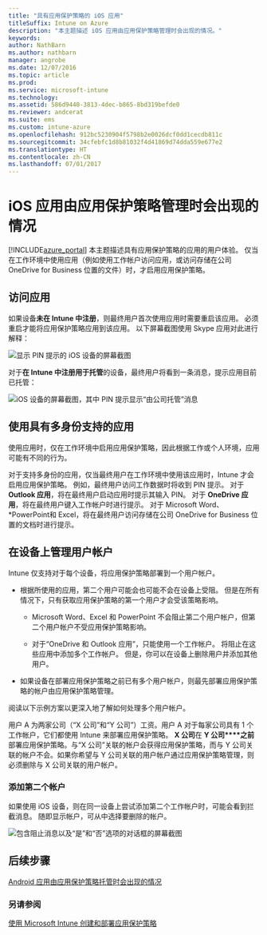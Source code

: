 ```yaml
---
title: "具有应用保护策略的 iOS 应用"
titleSuffix: Intune on Azure
description: "本主题描述 iOS 应用由应用保护策略管理时会出现的情况。"
keywords: 
author: NathBarn
ms.author: nathbarn
manager: angrobe
ms.date: 12/07/2016
ms.topic: article
ms.prod: 
ms.service: microsoft-intune
ms.technology: 
ms.assetid: 586d9440-3813-4dec-b865-8bd319befde0
ms.reviewer: andcerat
ms.suite: ems
ms.custom: intune-azure
ms.openlocfilehash: 912bc5230904f5798b2e0026dcf0dd1cecdb811c
ms.sourcegitcommit: 34cfebfc1d8b81032f4d41869d74dda559e677e2
ms.translationtype: HT
ms.contentlocale: zh-CN
ms.lasthandoff: 07/01/2017
---
```

<a id="what-to-expect-when-your-ios-app-is-managed-by-app-protection-policies" class="xliff"></a>

# iOS 应用由应用保护策略管理时会出现的情况
[!INCLUDE[azure_portal](./includes/azure_portal.md)] 本主题描述具有应用保护策略的应用的用户体验。 仅当在工作环境中使用应用（例如使用工作帐户访问应用，或访问存储在公司 OneDrive for Business 位置的文件）时，才启用应用保护策略。
<a id="accessing-apps" class="xliff"></a>

##  访问应用

如果设备**未在 Intune 中注册**，则最终用户首次使用应用时需要重启该应用。  必须重启才能将应用保护策略应用到该应用。 以下屏幕截图使用 Skype 应用对此进行解释：


![显示 PIN 提示的 iOS 设备的屏幕截图](./media/ios-pin-prompt.png)

对于**在 Intune 中注册用于托管**的设备，最终用户将看到一条消息，提示应用目前已托管：

![iOS 设备的屏幕截图，其中 PIN 提示显示“由公司托管”消息](./media/ios-managed-devices-pin-prompt.png)

<a id="using-apps-with-multi-identity-support" class="xliff"></a>

##  使用具有多身份支持的应用

使用应用时，仅在工作环境中启用应用保护策略，因此根据工作或个人环境，应用可能有不同的行为。  

对于支持多身份的应用，仅当最终用户在工作环境中使用该应用时，Intune 才会启用应用保护策略。  例如，最终用户访问工作数据时将收到 PIN 提示。  对于 **Outlook 应用**，将在最终用户启动应用时提示其输入 PIN。 对于 **OneDrive 应用**，将在最终用户键入工作帐户时进行提示。  对于 Microsoft Word、*PowerPoint和 Excel，将在最终用户访问存储在公司 OneDrive for Business 位置的文档时进行提示。
<a id="managing-user-accounts-on-the-device" class="xliff"></a>

##  在设备上管理用户帐户

Intune 仅支持对于每个设备，将应用保护策略部署到一个用户帐户。

* 根据所使用的应用，第二个用户可能会也可能不会在设备上受阻。 但是在所有情况下，只有获取应用保护策略的第一个用户才会受该策略影响。
  * Microsoft Word、Excel 和 PowerPoint 不会阻止第二个用户帐户，但第二个用户帐户不受应用保护策略影响。  

  * 对于“OneDrive 和 Outlook 应用”，只能使用一个工作帐户。  将阻止在这些应用中添加多个工作帐户。  但是，你可以在设备上删除用户并添加其他用户。

* 如果设备在部署应用保护策略之前已有多个用户帐户，则最先部署应用保护策略的帐户由应用保护策略管理。


阅读以下示例方案以更深入地了解如何处理多个用户帐户。

用户 A 为两家公司（“X 公司”和“Y 公司”）工资。用户 A 对于每家公司具有 1 个工作帐户，它们都使用 Intune 来部署应用保护策略。 **X 公司**在 **Y 公司****之前**部署应用保护策略。与“X 公司”关联的帐户会获得应用保护策略，而与 Y 公司关联的帐户不会。如果你希望与 Y 公司关联的用户帐户通过应用保护策略管理，则必须删除与 X 公司关联的用户帐户。
<a id="adding-a-second-account" class="xliff"></a>

### 添加第二个帐户

如果使用 iOS 设备，则在同一设备上尝试添加第二个工作帐户时，可能会看到拦截消息。  随即显示帐户，可从中选择要删除的帐户。

![包含阻止消息以及“是”和“否”选项的对话框的屏幕截图](./media/ios-switch-user.PNG)

<a id="next-steps" class="xliff"></a>

## 后续步骤
[Android 应用由应用保护策略托管时会出现的情况](app-protection-enabled-apps-android.md)
<a id="see-also" class="xliff"></a>

### 另请参阅
[使用 Microsoft Intune 创建和部署应用保护策略](app-protection-policies.md)
